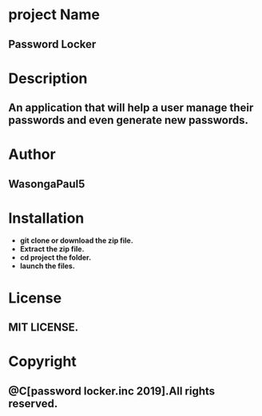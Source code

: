 # project Name
## Password Locker

# Description
## An application that will help a user manage their  passwords     and even generate new passwords.

# Author
## WasongaPaul5

# Installation
- **git clone or download the zip file.**
- **Extract the zip file.**
- **cd project the folder.**
- **launch the files.**

# License
## MIT LICENSE.

# Copyright
## @C[password locker.inc 2019].All rights reserved.